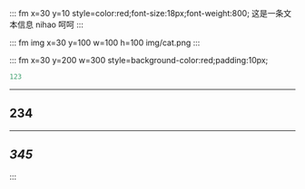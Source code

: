 ::: fm x=30 y=10 style=color:red;font-size:18px;font-weight:800;
这是一条文本信息
nihao
呵呵
:::

::: fm img x=30 y=100 w=100 h=100
img/cat.png
:::


::: fm x=30 y=200 w=300 style=background-color:red;padding:10px;

``` js
123
```
---
## 234
---
*345*
---

:::
